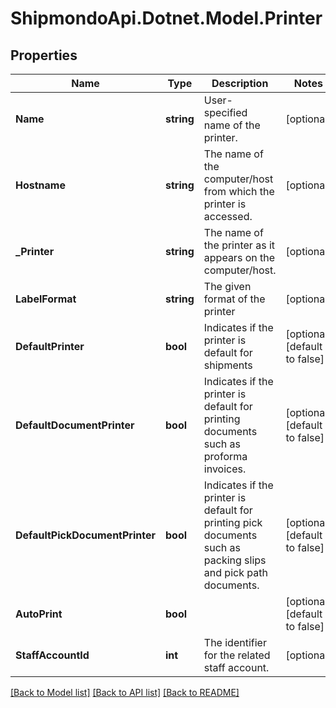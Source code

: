 # ShipmondoApi.Dotnet.Model.Printer

## Properties

Name | Type | Description | Notes
------------ | ------------- | ------------- | -------------
**Name** | **string** | User-specified name of the printer. | [optional] 
**Hostname** | **string** | The name of the computer/host from which the printer is accessed. | [optional] 
**_Printer** | **string** | The name of the printer as it appears on the computer/host. | [optional] 
**LabelFormat** | **string** | The given format of the printer | [optional] 
**DefaultPrinter** | **bool** | Indicates if the printer is default for shipments | [optional] [default to false]
**DefaultDocumentPrinter** | **bool** | Indicates if the printer is default for printing documents such as proforma invoices. | [optional] [default to false]
**DefaultPickDocumentPrinter** | **bool** | Indicates if the printer is default for printing pick documents such as packing slips and pick path documents. | [optional] [default to false]
**AutoPrint** | **bool** |  | [optional] [default to false]
**StaffAccountId** | **int** | The identifier for the related staff account. | [optional] 

[[Back to Model list]](../README.md#documentation-for-models) [[Back to API list]](../README.md#documentation-for-api-endpoints) [[Back to README]](../README.md)

